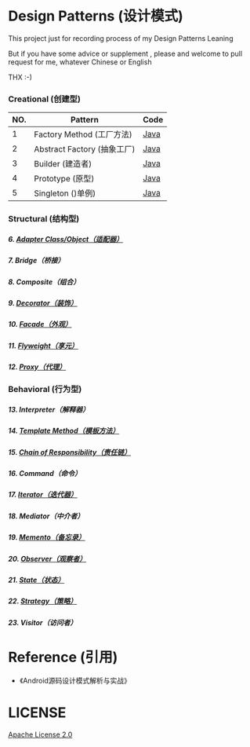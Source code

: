# Design Patterns (设计模式)

This project just for recording process of my Design Patterns Leaning

But if you have some advice or supplement , please and welcome to pull request for me, whatever Chinese or English

THX :-)

### Creational (创建型)

NO. |         Pattern         | Code
----|-------------------------|-----
 1  | Factory Method (工厂方法) | [Java](https://github.com/InnoFang/DesignPatterns/tree/master/src/io/innofang/factory_method)
2   |Abstract Factory (抽象工厂)|[Java](https://github.com/InnoFang/DesignPatterns/tree/master/src/io/innofang/abstract_factory)
3   |Builder (建造者)|[Java](https://github.com/InnoFang/DesignPatterns/tree/master/src/io/innofang/builder)
4   |Prototype (原型)|[Java](https://github.com/InnoFang/DesignPatterns/tree/master/src/io/innofang/prototype)
5   |Singleton ()单例)|[Java](https://github.com/InnoFang/DesignPatterns/tree/master/src/io/innofang/singleton)


### Structural (结构型)

##### 6.  <a href="https://github.com/InnoFang/DesignPatterns/tree/master/src/io/innofang/adapter">Adapter Class/Object（适配器）</a>

##### 7.  Bridge（桥接）

##### 8.  Composite（组合）

##### 9.  <a href="https://github.com/InnoFang/DesignPatterns/tree/master/src/io/innofang/decorator">Decorator（装饰）</a>

##### 10. <a href="https://github.com/InnoFang/DesignPatterns/tree/master/src/io/innofang/facade">Facade（外观）</a>

##### 11. <a href="https://github.com/InnoFang/DesignPatterns/tree/master/src/io/innofang/flyweight">Flyweight（享元）</a>

##### 12. <a href="https://github.com/InnoFang/DesignPatterns/tree/master/src/io/innofang/proxy">Proxy（代理）</a>

### Behavioral (行为型)

##### 13. Interpreter（解释器）

##### 14. <a href="https://github.com/InnoFang/DesignPatterns/tree/master/src/io/innofang/template_method">Template Method（模板方法）</a>

##### 15. <a href="https://github.com/InnoFang/DesignPatterns/tree/master/src/io/innofang/chain_of_responsibility">Chain of Responsibility（责任链）</a>

##### 16. Command（命令）

##### 17. <a href="https://github.com/InnoFang/DesignPatterns/tree/master/src/io/innofang/iterator">Iterator（迭代器）</a>

##### 18. Mediator（中介者）

##### 19. <a href="https://github.com/InnoFang/DesignPatterns/tree/master/src/io/innofang/memento">Memento（备忘录）</a>

##### 20. <a href="https://github.com/InnoFang/DesignPatterns/tree/master/src/io/innofang/observer">Observer（观察者）</a>

##### 21. <a href="https://github.com/InnoFang/DesignPatterns/tree/master/src/io/innofang/state">State（状态）</a>

##### 22. <a href="https://github.com/InnoFang/DesignPatterns/tree/master/src/io/innofang/strategy">Strategy（策略）</a>

##### 23. Visitor（访问者）

# Reference (引用)

 + 《Android源码设计模式解析与实战》

# LICENSE

   [Apache License 2.0](https://github.com/InnoFang/DesignPatterns/blob/master/LICENSE)
